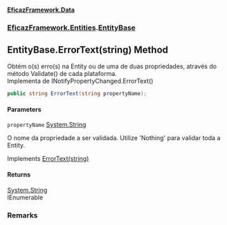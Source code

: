 #### [EficazFramework.Data](EficazFrameworkData.md 'EficazFramework Data')
### [EficazFramework.Entities](EficazFrameworkData.md#EficazFramework.Entities 'EficazFramework.Entities').[EntityBase](EficazFramework.Entities/EntityBase.md 'EficazFramework.Entities.EntityBase')

## EntityBase.ErrorText(string) Method

Obtém o(s) erro(s) na Entity ou de uma de duas propriedades, através do método Validate() de cada plataforma.  
Implementa de INotifyPropertyChanged.ErrorText()

```csharp
public string ErrorText(string propertyName);
```
#### Parameters

<a name='EficazFramework.Entities.EntityBase.ErrorText(string).propertyName'></a>

`propertyName` [System.String](https://docs.microsoft.com/en-us/dotnet/api/System.String 'System.String')

O nome da propriedade a ser validada. Utilize 'Nothing' para validar toda a Entity.

Implements [ErrorText(string)](EficazFramework.Entities/IEntity/ErrorText(string).md 'EficazFramework.Entities.IEntity.ErrorText(string)')

#### Returns
[System.String](https://docs.microsoft.com/en-us/dotnet/api/System.String 'System.String')  
IEnumerable

### Remarks